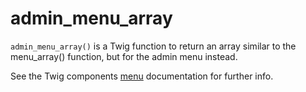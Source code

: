 # admin_menu_array

`admin_menu_array()` is a Twig function to return an array similar to the menu_array() function, but for the admin menu
instead.

See the Twig components [menu](/5.0/twig-components/menu) documentation for further info.
